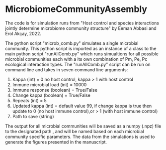 # MicrobiomeCommunityAssembly

The code is for simulation runs from "Host control and species interactions jointly determine microbiome community structure" by 
Eeman Abbasi and Erol Akçay, 2022.

The python script "microb_comb.py" simulates a single microbial community. This python script is imported as an instance of a class to the main python script
"runAllComb.py" which runs simualtions for all possible microbial communities each with a its own combination of Pm, Pe, Pc ecological interaction types. 
The "runAllComb.py" script can be run on command line and takes in seven command line arguments:
1. Kappa (int) = 0 no host control, kappa > 1 with host control 
2. Immune microbial load (int)  = 10000
3. Immune response (boolean) = True/False
4. Change kappa (boolean) = True/False
5. Repeats (int) = 5 
6. Updated kappa (int) = default value 99, if change kappa is true then update to 0 (no host immune control),or > 1 (with host immune control)
7. Path to save (string) 

The output for all microbial communities will be saved as a numpy (.npz) file to the designated path , and will be named based on each microbial community specific parameters. The data from the simulations is used to generate the figures presented in the manuscript. 
